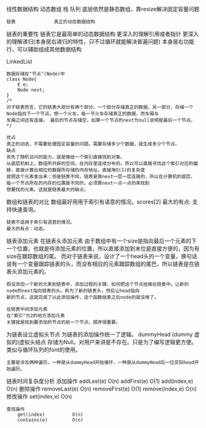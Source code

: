 线性数据结构
    动态数组
    栈
    队列              底层依然是静态数组，靠resize解决固定容量问题

    链表              真正的动态数据结构

链表的重要性
    链表它是最简单的动态数据结构
    更深入的理解引用或者指针
    更深入的理解递归(本身居右递归的特性，只不过循环就能解决普遍问题)
    本身居右功能行，可以辅助组成其他数据结构

LinkedList

    数据存储在"节点"(Node)中
    class Node{
        E e;
        Node next;
    }
    /*
    对于链表而言，它的链表大部分有俩个部分。一个部分存储真正的数据，另一部分，存储一个Node指向下一个节点。想一个火车，每一节火车存储真正的数据，而车厢与
    车厢之间还有连接。 最后的节点存储空，如果一个节点的next为null说明是最后一个节点。
    */

    优点
    真正的动态，不需要处理固定容量的问题。需要存储多少个数据，就生成多少个节点。
    缺点
    丧失了随机访问的能力，就是像给一个索引直接找到对象。
    从底层机制上，数组所开辟的空间，在内存里连续分布的，所以可以直接寻找这个索引对应的偏移，直接计算出相应的数据所存储的内存地址，直接用O(1)的复杂度
    就把这个元素拿出来；但是链表不同，链表是靠next一层一层连接的，所以在计算机的底层，每一个节点所在的内存的位置是不同的，必须靠next一点一点的来找到
    想要找的元素。这就是链表最大的缺点。

数组和链表的对比
    数组最好用用于索引有语意的情况。scores[2]
    最大的有点: 支持快速查询。

    链表不适用于索引有语意的情况。
    最大的有点：动态。

链表添加元素
    在链表头添加元素
    由于数组中有一个size是指向最后一个元素的下一个位置，也就是待添加元素的位置，所以直接添加到末位是直接方便的，因为有size在跟踪数组的尾。
    而对于链表来说，设计了一个head头的一个变量，换句话说有一个变量跟踪链表的头，而没有相应的元素跟踪数组的尾巴，所以链表是在链表头添加元素的。

    假设添加一个新的元素到链表中，添加过程的关键，如何把这个节点挂接在链表中。让新的node的next指向链表的头。称为了新的链表头，然后让head指向
    新的节点，这就完成了以此添加操作，这个函数结束之后node的就没用了。

    在链表中间添加元素
    在"索引"为2的地方添加元素
    关键就是找到要添加的节点的前一个节点，顺序很重要。

为链表设立虚拟头节点
    为链表的添加操作统一了逻辑。
    dummyHead (dummy 虚拟的)虚拟头结点 存储为Null。对用户来讲是不存在。只是为了编写逻辑更方便。
    类似与循环队列的font的使用。

    主要是涉及俩种遍历，一种是从dummyHead开始循环，一种是从dummyHead后一位实际head开始遍历。

链表时间复杂度分析
    添加操作
        addLast(e)          O(n)
        addFirst(e)         O(1)
        add(index,e)        O(n)
    删除操作
        removeLast(e)       O(n)
        removeFirst(e)      O(1)
        remove(index,e)     O(n)
    修改操作
        set(index,e)        O(n)

    查找操作
        get(index)          O(n)
        contains(e)         O(n)


